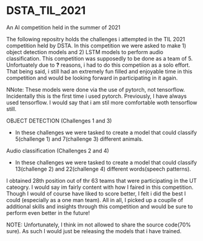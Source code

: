 # DSTA_TIL_2021
An AI competition held in the summer of 2021

The following repositry holds the challenges i attempted in the TIL 2021 competition held by DSTA. In this competition we were asked to make 1) object detection models and 2) LSTM models to perform audio classification. This competition was supposedly to be done as a team of 5. Unfortuately due to ____?____ reasons, i had to do this competiion as a solo effort. That being said, i still had an extremely fun filled and enjoyable time in this competition and would be looking forward in participating in it again. 

NNote: These models were done via the use of pytorch, not tensorflow. Incidentally this is the first time i used pytorch. Previously, I have always used tensorflow. I would say that i am stil more comfortable woth tensorflow still. 

OBJECT DETECTION (Challenges 1 and 3)
- In these challenges we were tasked to create a model that could classify 5(challenge 1) and 7(challenge 3) different animals. 

Audio classification (Challenges 2 and 4)
- In these challenges we were tasked to create a model that could classify 13(challenge 2) and 22(challenge 4) different words(speech patterns). 

I obtained 28th position out of thr 63 teams that were participating in the UT cateogry. 
I would say im fairly content with how I faired in this competition. Though I would of course have liked to score better, I felt i did the best I could (especially as a one man team). All in all, I picked up a couplle of additional skills and insights through this competition and would be sure to perform even better in the future!

NOTE: Unfortunately, I think im not allowed to share the source code(70% sure). As such I would  just be releasing the models that i have trained. 
